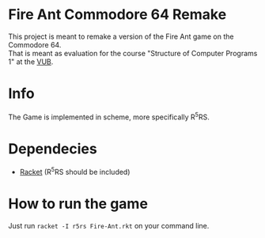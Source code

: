# Fire Ant Commodore 64 Remake
This project is meant to remake a version of the Fire Ant game on the Commodore 64. \
That is meant as evaluation for the course "Structure of Computer Programs 1" at the [VUB](https://www.vub.be/en/home).

# Info
The Game is implemented in scheme, more specifically R<sup>5</sup>RS.

# Dependecies
- [Racket](https://racket-lang.org/) (R<sup>5</sup>RS should be included)

# How to run the game
Just run `racket -I r5rs Fire-Ant.rkt` on your command line.
